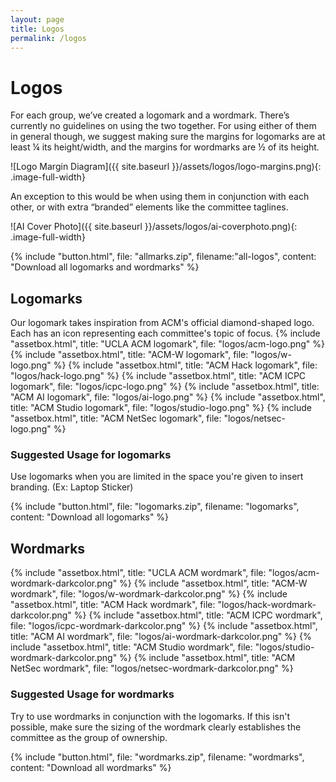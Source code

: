 ```yaml
---
layout: page
title: Logos
permalink: /logos
---
```

# Logos #
For each group, we’ve created a logomark and a wordmark. There’s currently no guidelines on using the two together. For using either of them in general though, we suggest making sure the margins for logomarks are at least ¼ its height/width, and the margins for wordmarks are ½ of its height.

![Logo Margin Diagram]({{ site.baseurl }}/assets/logos/logo-margins.png){: .image-full-width}

An exception to this would be when using them in conjunction with each other, or with extra “branded” elements like the committee taglines.

![AI Cover Photo]({{ site.baseurl }}/assets/logos/ai-coverphoto.png){: .image-full-width}   

{% include "button.html", file: "allmarks.zip", filename:"all-logos", content: "Download all logomarks and wordmarks" %}

## Logomarks ##
Our logomark takes inspiration from ACM's official diamond-shaped logo. Each has an icon representing each committee's topic of focus.
{% include "assetbox.html", title: "UCLA ACM logomark", file: "logos/acm-logo.png" %}
{% include "assetbox.html", title: "ACM-W logomark", file: "logos/w-logo.png" %}
{% include "assetbox.html", title: "ACM Hack logomark", file: "logos/hack-logo.png" %}
{% include "assetbox.html", title: "ACM ICPC logomark", file: "logos/icpc-logo.png" %}
{% include "assetbox.html", title: "ACM AI logomark", file: "logos/ai-logo.png" %}
{% include "assetbox.html", title: "ACM Studio logomark", file: "logos/studio-logo.png" %}
{% include "assetbox.html", title: "ACM NetSec logomark", file: "logos/netsec-logo.png" %}

### Suggested Usage for logomarks ###
Use logomarks when you are limited in the space you're given to insert branding. (Ex: Laptop Sticker)

{% include "button.html", file: "logomarks.zip", filename: "logomarks", content: "Download all logomarks" %}

## Wordmarks ##

{% include "assetbox.html", title: "UCLA ACM wordmark", file: "logos/acm-wordmark-darkcolor.png" %}
{% include "assetbox.html", title: "ACM-W wordmark", file: "logos/w-wordmark-darkcolor.png" %}
{% include "assetbox.html", title: "ACM Hack wordmark", file: "logos/hack-wordmark-darkcolor.png" %}
{% include "assetbox.html", title: "ACM ICPC wordmark", file: "logos/icpc-wordmark-darkcolor.png" %}
{% include "assetbox.html", title: "ACM AI wordmark", file: "logos/ai-wordmark-darkcolor.png" %}
{% include "assetbox.html", title: "ACM Studio wordmark", file: "logos/studio-wordmark-darkcolor.png" %}
{% include "assetbox.html", title: "ACM NetSec wordmark", file: "logos/netsec-wordmark-darkcolor.png" %}


### Suggested Usage for wordmarks ###
Try to use wordmarks in conjunction with the logomarks. If this isn't possible, make sure the sizing of the wordmark clearly establishes the committee as the group of ownership.

{% include "button.html", file: "wordmarks.zip", filename: "wordmarks", content: "Download all wordmarks" %}